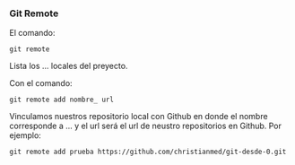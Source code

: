 ### Git Remote
El comando:
```
git remote
```
Lista los ... locales del preyecto.

Con el comando:
```
git remote add nombre_ url
```
Vinculamos nuestros repositorio local con Github en donde el nombre corresponde a ... y el url será el url de neustro repositorios en Github. Por ejemplo:
```
git remote add prueba https://github.com/christianmed/git-desde-0.git
```
